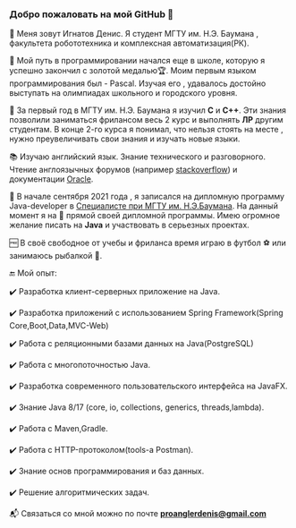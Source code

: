 ### Добро пожаловать на мой GitHub 👋
:notebook_with_decorative_cover: Меня зовут Игнатов Денис. Я студент МГТУ им. Н.Э. Баумана , факультета робототехника и комплексная автоматизация(РК). 

:runner: Мой путь в программировании начался еще в школе, которую я успешно закончил с золотой медалью:trophy:. Моим первым языком программирования был - Pascal. Изучая его , удавалось достойно выступать на олимпиадах школьного и городского уровня.

:school: За первый год в  МГТУ им. Н.Э. Баумана я  изучил **C** и **C++**. Эти знания позволили заниматься фрилансом весь 2 курс и выполнять **ЛР** другим студентам. В конце 2-го курса я понимал, что нельзя стоять на месте , нужно преувеличивать свои знания и изучать новые языки. 

:books: Изучаю английский язык. Знание технического и разговорного. Чтение англоязычных форумов (например [stackoverflow](https://stackoverflow.com/)) и документации [Oracle](https://docs.oracle.com/en/java/).

:100: В начале сентября 2021 года , я записался на дипломную программу Java-developer в [Специалисте при МГТУ им. Н.Э.Баумана](https://www.specialist.ru/courses?utm_source=yandex&utm_medium=cpc&utm_campaign=00.%20ОБЩ.%20Бренд.%20Поиск.%20ЯД.%20КонвНБ.%20Мск.&utm_content=v2%7C%7C9732896392%7C%7C23309428129%7C%7Cспециалист%7C%7C1%7C%7Cpremium%7C%7Cnone%7C%7Csearch%7C%7Cno&utm_term=специалист&yclid=130534417416836&cm_id=55750821_4332341927_9732896392_23309428129__none_search_type1_no_desktop_premium_213&yclid=18053267209971625608). На данный момент я на  :checkered_flag: прямой своей дипломной программы. Имею огромное желание писать на **Java** и участвовать в серьезных проектах.

 :free: В своё свободное от учебы и фриланса время играю в футбол :soccer: или занимаюсь рыбалкой :fishing_pole_and_fish:.

 :end: Мой опыт: 

:heavy_check_mark: Разработка клиент-серверных приложение на Java.

:heavy_check_mark: Разработка приложений с использованием Spring Framework(Spring Core,Boot,Data,MVC-Web)

:heavy_check_mark: Работа с реляционными базами данных на Java(PostgreSQL)

:heavy_check_mark: Работа с многопоточностью Java.

:heavy_check_mark: Разработка современного пользовательского интерфейса на JavaFX.

:heavy_check_mark: Знание Java 8/17 (core, io, collections, generics, threads,lambda).

:heavy_check_mark: Работа с Maven,Gradle.

:heavy_check_mark: Работа с HTTP-протоколом(tools-а Postman).

:heavy_check_mark: Знание основ программирования и баз данных. 

:heavy_check_mark: Решение алгоритмических задач.
 

 
:mailbox_with_mail: Связаться со мной можно по почте **proanglerdenis@gmail.com**


<!--
**Denis-spec989/denis-spec989** is a ✨ _special_ ✨ repository because its `README.md` (this file) appears on your GitHub profile.

Here are some ideas to get you started:

- 🔭 I’m currently working on ...
- 🌱 I’m currently learning ...
- 👯 I’m looking to collaborate on ...
- 🤔 I’m looking for help with ...
- 💬 Ask me about ...
- 📫 How to reach me: ...
- 😄 Pronouns: ...
- ⚡ Fun fact: ...
-->
